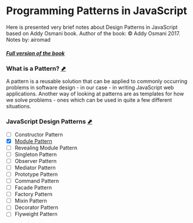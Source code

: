 # Programming Patterns in JavaScript
Here is presented very brief notes about Design Patterns in JavaScript based on Addy Osmani book.
Author of the book: © Addy Osmani 2017.
Notes by: airomad
##### [Full version of the book](https://addyosmani.com/resources/essentialjsdesignpatterns/book/#designpatternsjavascript)

### What is a Pattern? [⬈](https://addyosmani.com/resources/essentialjsdesignpatterns/book/#whatisapattern)
A pattern is a reusable solution that can be applied to commonly occurring problems in software design - in our case - in writing JavaScript web applications. Another way of looking at patterns are as templates for how we solve problems - ones which can be used in quite a few different situations.

### JavaScript Design Patterns [⬈](https://addyosmani.com/resources/essentialjsdesignpatterns/book/#designpatternsjavascript)
* [ ] Constructor Pattern
* [X] [Module Pattern](module.md)
* [ ] Revealing Module Pattern
* [ ] Singleton Pattern
* [ ] Observer Pattern
* [ ] Mediator Pattern
* [ ] Prototype Pattern
* [ ] Command Pattern
* [ ] Facade Pattern
* [ ] Factory Pattern
* [ ] Mixin Pattern
* [ ] Decorator Pattern
* [ ] Flyweight Pattern